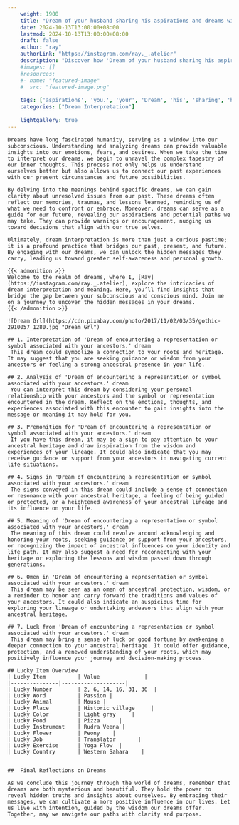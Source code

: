 ```yaml
---
    weight: 1900
    title: "Dream of your husband sharing his aspirations and dreams with you."  # Assuming 'title' column exists
    date: 2024-10-13T13:00:00+08:00
    lastmod: 2024-10-13T13:00:00+08:00
    draft: false
    author: "ray"
    authorLink: "https://instagram.com/ray._.atelier"
    description: "Discover how 'Dream of your husband sharing his aspirations and dreams with you.' can interpret your future and uncover its significant meanings in your life."
    #images: []
    #resources:
    #- name: "featured-image"
    #  src: "featured-image.png"
    
    tags: ['aspirations', 'you.', 'your', 'Dream', 'his', 'sharing', 'husband', 'dreams', 'and', 'of', 'with']
    categories: ["Dream Interpretation"]
    
    lightgallery: true
---
```

    
    Dreams have long fascinated humanity, serving as a window into our subconscious. Understanding and analyzing dreams can provide valuable insights into our emotions, fears, and desires. When we take the time to interpret our dreams, we begin to unravel the complex tapestry of our inner thoughts. This process not only helps us understand ourselves better but also allows us to connect our past experiences with our present circumstances and future possibilities.
    
    By delving into the meanings behind specific dreams, we can gain clarity about unresolved issues from our past. These dreams often reflect our memories, traumas, and lessons learned, reminding us of what we need to confront or embrace. Moreover, dreams can serve as a guide for our future, revealing our aspirations and potential paths we may take. They can provide warnings or encouragement, nudging us toward decisions that align with our true selves.
    
    Ultimately, dream interpretation is more than just a curious pastime; it is a profound practice that bridges our past, present, and future. By engaging with our dreams, we can unlock the hidden messages they carry, leading us toward greater self-awareness and personal growth.
    
    {{< admonition >}}
    Welcome to the realm of dreams, where I, [Ray](https://instagram.com/ray._.atelier), explore the intricacies of dream interpretation and meaning. Here, you’ll find insights that bridge the gap between your subconscious and conscious mind. Join me on a journey to uncover the hidden messages in your dreams.
    {{< /admonition >}}
    
    ![Dream Grl](https://cdn.pixabay.com/photo/2017/11/02/03/35/gothic-2910057_1280.jpg "Dream Grl")
    
    ## 1. Interpretation of 'Dream of encountering a representation or symbol associated with your ancestors.' dream
     This dream could symbolize a connection to your roots and heritage. It may suggest that you are seeking guidance or wisdom from your ancestors or feeling a strong ancestral presence in your life.
    
    ## 2. Analysis of 'Dream of encountering a representation or symbol associated with your ancestors.' dream
     You can interpret this dream by considering your personal relationship with your ancestors and the symbol or representation encountered in the dream. Reflect on the emotions, thoughts, and experiences associated with this encounter to gain insights into the message or meaning it may hold for you.
    
    ## 3. Premonition for 'Dream of encountering a representation or symbol associated with your ancestors.' dream
     If you have this dream, it may be a sign to pay attention to your ancestral heritage and draw inspiration from the wisdom and experiences of your lineage. It could also indicate that you may receive guidance or support from your ancestors in navigating current life situations.
    
    ## 4. Signs in 'Dream of encountering a representation or symbol associated with your ancestors.' dream
     The signs conveyed in this dream could include a sense of connection or resonance with your ancestral heritage, a feeling of being guided or protected, or a heightened awareness of your ancestral lineage and its influence on your life.
    
    ## 5. Meaning of 'Dream of encountering a representation or symbol associated with your ancestors.' dream
     The meaning of this dream could revolve around acknowledging and honoring your roots, seeking guidance or support from your ancestors, or recognizing the impact of ancestral influences on your identity and life path. It may also suggest a need for reconnecting with your heritage or exploring the lessons and wisdom passed down through generations.
    
    ## 6. Omen in 'Dream of encountering a representation or symbol associated with your ancestors.' dream
     This dream may be seen as an omen of ancestral protection, wisdom, or a reminder to honor and carry forward the traditions and values of your ancestors. It could also indicate an auspicious time for exploring your lineage or undertaking endeavors that align with your ancestral heritage.
    
    ## 7. Luck from 'Dream of encountering a representation or symbol associated with your ancestors.' dream
     This dream may bring a sense of luck or good fortune by awakening a deeper connection to your ancestral heritage. It could offer guidance, protection, and a renewed understanding of your roots, which may positively influence your journey and decision-making process.
    
    ## Lucky Item Overview
    | Lucky Item          | Value              |
    |---------------|--------------------|
    | Lucky Number        | 2, 6, 14, 16, 31, 36  |
    | Lucky Word          | Passion |
    | Lucky Animal        | Mouse |
    | Lucky Place         | Historic village     |
    | Lucky Color         | Light gray     |
    | Lucky Food          | Pizza      |
    | Lucky Instrument    | Rudra Veena |
    | Lucky Flower        | Peony    |
    | Lucky Job           | Translator       |
    | Lucky Exercise      | Yoga Flow  |
    | Lucky Country       | Western Sahara    |
    
    
    ##  Final Reflections on Dreams
    
    As we conclude this journey through the world of dreams, remember that dreams are both mysterious and beautiful. They hold the power to reveal hidden truths and insights about ourselves. By embracing their messages, we can cultivate a more positive influence in our lives. Let us live with intention, guided by the wisdom our dreams offer. Together, may we navigate our paths with clarity and purpose.
    